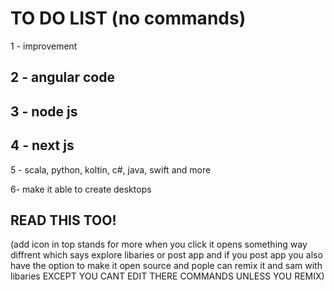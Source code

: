 # TO DO LIST (no commands)
1 - improvement

## 2 - angular code
## 3 - node js
## 4 - next js

5 - scala, python, koltin, c#, java, swift and more

6- make it able to create desktops
## READ THIS TOO!
(add icon in top stands for more when you click it opens something way diffrent which says explore libaries or post app and if you post app you also have the option to make it open source
and pople can remix it and sam with libaries EXCEPT YOU CANT EDIT THERE COMMANDS UNLESS YOU REMIX)
